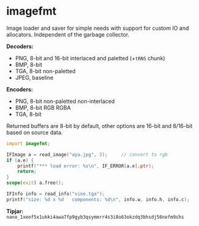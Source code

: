 # imagefmt

Image loader and saver for simple needs with support for custom IO
and allocators.  Independent of the garbage collector.

**Decoders:**
- PNG, 8-bit and 16-bit interlaced and paletted (+`tRNS` chunk)
- BMP, 8-bit
- TGA, 8-bit non-paletted
- JPEG, baseline

**Encoders:**
- PNG, 8-bit non-paletted non-interlaced
- BMP, 8-bit RGB RGBA
- TGA, 8-bit

Returned buffers are 8-bit by default, other options are 16-bit and 8/16-bit
based on source data.

```D
import imagefmt;

IFImage a = read_image("aya.jpg", 3);     // convert to rgb
if (a.e) {
    printf("*** load error: %s\n", IF_ERROR[a.e].ptr);
    return;
}
scope(exit) a.free();

IFInfo info = read_info("vine.tga");
printf("size: %d x %d   components: %d\n", info.w, info.h, info.c);
```

**Tipjar:** `nano_1xeof5x1ukki4awa7fp9gyb3qsymmrr4s3i8o63okzdq3bhsdj56nefm9shs`
